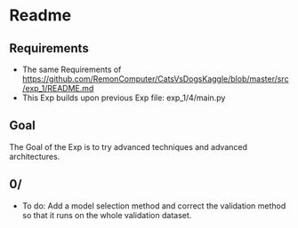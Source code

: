 # Readme
## Requirements
- The same Requirements of https://github.com/RemonComputer/CatsVsDogsKaggle/blob/master/src/exp_1/README.md
- This Exp builds upon previous Exp file: exp_1/4/main.py

## Goal
The Goal of the Exp is to try advanced techniques and advanced architectures.

## 0/
- To do: Add a model selection method and correct the validation method so that it runs on the whole validation dataset.

